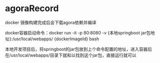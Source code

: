 # agoraRecord

docker 镜像构建完成后会下载agora依赖并编译

docker容器启动命令：docker run -it -p 80:8080 -v {本地springboot jar包地址}:/usr/local/webapps/ {dockerImageId} bash


本地开发项目后，将springboot的jar包放到上个命令配置的地址，进入容器后在/usr/local/webapps/目录下就和以找到这个jar包，直接运行就可以
